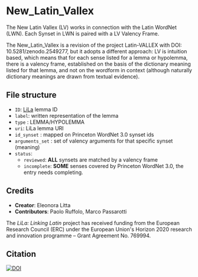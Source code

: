 # New_Latin_Vallex

The New Latin Vallex (LV) works in connection with the Latin WordNet (LWN). Each Synset in LWN is paired with a LV Valency Frame.

The New_Latin_Vallex is a revision of the project Latin-VALLEX with DOI: 10.5281/zenodo.2549277, but it adopts a different approach: LV is intuition based, which means that for each sense listed for a lemma or hypolemma, there is a valency frame, established on the basis of the dictionary meaning listed for that lemma, and not on the wordform in context (although naturally dictionary meanings are drawn from textual evidence).

## File structure

- `ID`: [LiLa](https://lila-erc.eu) lemma ID
- `label`: written representation of the lemma
- `type` : LEMMA/HYPOLEMMA
- `uri`: LiLa lemma URI
- `id_synset` : mapped on Princeton WordNet 3.0 synset ids
- `arguments_set` : set of valency arguments for that specific synset (meaning)
- `status`: 
  - `reviewed`: **ALL** synsets are matched by a valency frame
  - `incomplete`: **SOME** senses covered by Princeton WordNet 3.0, the entry needs completing.


## Credits

- **Creator**: Eleonora Litta
- **Contributors**: Paolo Ruffolo, Marco Passarotti

The _LiLa: Linking Latin_ project has received funding from the European Research Council (ERC) under the European Union's Horizon 2020 research and innovation programme – Grant Agreement No. 769994.

## Citation
[![DOI](https://zenodo.org/badge/294657059.svg)](https://zenodo.org/badge/latestdoi/294657059)

